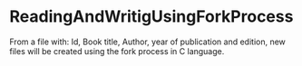 # ReadingAndWritigUsingForkProcess
From a file with: Id, Book title, Author, year of publication and edition, new files will be created using the fork process in C language.
